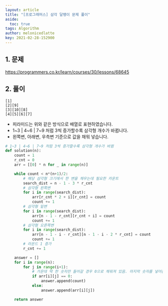 ```yaml
---
layout: article
title: "[프로그래머스] 삼각 달팽이 문제 풀이"
aside:
  toc: true
tags: Algorithm 
author: melonicedlatte
key: 2021-02-28-152900
---  
```


## 1. 문제

https://programmers.co.kr/learn/courses/30/lessons/68645

## 2. 풀이
~~~text
[1] 
[2][9]
[3][10][8]
[4][5][6][7]
~~~

- 피라미드는 위와 같은 방식으로 배열로 표현하였습니다.
- 1~3 | 4~6 | 7~9 처럼 3씩 증가할수록 삼각형 개수가 바뀝니다.
- 왼쪽변, 아래변, 우측변 기준으로 값을 채워 넣습니다. 

~~~python
# 1~3 | 4~6 | 7~9 처럼 3씩 증가할수록 삼각형 개수가 바뀜
def solution(n):
    count = 1
    r_cnt = 0
    arr = [[0] * n for _ in range(n)]

    while count < n*(n+1)/2:
        # 해당 삼각형 크기에서 한 변을 채우는데 필요한 카운트
        search_dist = n - 1 - 3 * r_cnt
        # 삼각형 왼쪽변
        for i in range(search_dist):
            arr[r_cnt * 2 + i][r_cnt] = count
            count += 1
        # 삼각형 밑변 
        for i in range(search_dist):
            arr[n - 1 - r_cnt][r_cnt + i] = count
            count += 1
        # 삼각형 오른쪽변
        for i in range(search_dist):
            arr[n - 1 - i - r_cnt][n - 1 - i - 2 * r_cnt] = count
            count += 1
        # 라운드 1 증가
        r_cnt += 1

    answer = []
    for i in range(n):
        for j in range(i+1):
            # 가운데 딱 한 숫자만 들어갈 경우 0으로 채워져 있음. 마지막 숫자를 넣어줌
            if arr[i][j] == 0:
                answer.append(count)
            else:
                answer.append(arr[i][j])

    return answer
~~~